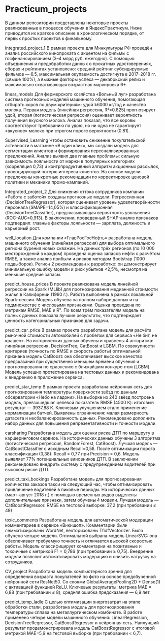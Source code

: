 # Practicum_projects 
В данном репозитории представлены некоторые проекты реализованные в процессе обучения в ЯндексПрактикум. Ниже приводится их краткое описание в хронологическом порядке, от первых простых проектов к финальному.

integrated_project_1
В рамках проекта для Минкультуры РФ проведён анализ российского кинопроката с акцентом на фильмы с госфинансированием (3–4 млрд руб. ежегодно). С помощью объединения и предобработки данных о прокатных удостоверениях, сборах и рейтингах установлено: средний рейтинг субсидируемых фильмов — 6.5, максимальная окупаемость достигнута в 2017–2018 гг. (свыше 100%), а выжные факторы успеха — декабрьский релиз и максимально охватывающая возрастная маркировка 6+.

linear_models
Для фермерского хозяйства «Вольный луг» разработана система прогнозных моделей машинного обучения, помогающая отбирать коров по двум критериям: удой ≥6000 кг/год и качество молока. Первая модель (линейная регрессия, R²=0.825) прогнозирует удой, вторая (логистическая регрессия) оценивает вероятность получения вкусного молока. Анализ показал, что все коровы соответствуют требованию по удою, но ни одна не гарантирует «вкусное» молоко при строгом пороге вероятности (0.81).

Supervised_Learning
Чтобы остановить снижение покупательской активности в магазине «В один клик», мы создали модель для сегментации клиентов и формирования персонализированных предложений. Анализ выявил две главные проблемы: сильную зависимость лояльности от маржи в популярных категориях (корреляция 0,73) и контрпродуктивный алгоритм акционных рассылок, провоцирующий потерю интереса клиентов. На основе модели предложены конкретные рекомендации по корректировке ценовой политики и механики промо-кампаний.

Integrated_project_2
Для снижения оттока сотрудников компании «Работа с заботой» созданы прогнозные модели. Регрессионная (DecisionTreeRegressor), которая оценивает уровень удовлетворённости персонала (SMAPE=14,05%) и классификационная (DecisionTreeClassifier), предсказывающая вероятность увольнения (ROC-AUC=0,913). В заключении, проведенный SHAP-анализ признаков подтвердил: главные факторы лояльности — зарплата, должность и карьерный рост.

well_location
Для компании «ГлавРосГосНефть» разработана модель машинного обучения (линейная регрессия) для выбора оптимального региона бурения новых скважин. На данных трёх регионов (по 10 000 месторождений в каждом) проведена оценка запасов нефти с расчётом RMSE, а также анализ прибыли и рисков методом Bootstrap (1000 подвыборок). Регион 2 рекомендован к разработке: он демонстрирует минимальную ошибку модели и риск убытков <2,5%, несмотря на меньшие средние запасы.

predict_house_prices
В проекте реализована модель линейной регрессии на Spark (MLlib) для прогнозирования медианной стоимости жилья в Калифорнии (1990 г.). Работа выполнена в рамках локальной Spark-сессии. Модель обучена на полном наборе данных и на подмножестве с числовыми признаками. Оценка проведена по метрикам RMSE, MAE и R². По всем трём показателям модель на полных данных показала лучшие результаты, что подтверждает ценность категориальных признаков для задачи.

predict_car_price
В рамках проекта разработана модель для расчёта рыночной стоимости автомобилей с пробегом для сервиса «Не бит, не крашен». На исторических данных обучены и сравнены 4 алгоритма: линейная регрессия, DecisionTree, CatBoost и LGBM. По совокупности критериев (точность по RMSE и скорость работы) оптимальной признана модель CatBoost: она обеспечивает высокое качество предсказаний при существенно меньшем времени обучения и прогнозирования по сравнению с ближайшим конкурентом (LGBM). Модель успешно протестирована на тестовых данных и рекомендована к внедрению в приложение сервиса.

predict_star_temp
В рамках проекта разработана нейронная сеть для прогнозирования температуры поверхности звёзд по данным обсерватории «Небо на ладони». На выборке из 240 звёзд построена модель, превзошедшая целевой показатель RMSE (4500 К): итоговый результат — 3937,88 К. Ключевым улучшением стало применение нормализации батчей. Выявлены ограничения: малая размерность датасета и несбалансированность данных. Рекомендовано дополнить набор данных для повышения репрезентативности и точности модели.

carsharing
Разработана модель для оценки риска ДТП по маршруту в каршеринговом сервисе. На исторических данных обучены 3 алгоритма (логистическая регрессия, RandomForest, CatBoost). Лучшая модель — CatBoostClassifier с исходным Recall=0,58. После оптимизации порога классификации (0,38): Recall = 0,77 при Precision = 0,6. Модель выявляет 77% потенциальных виновников ДТП. В заключении рекомендовано внедрить систему с предупреждением водителей при высоком риске ДТП.

predict_taxi_bookings
Разработана модель для прогнозирования количества заказов такси на следующий час, чтобы оптимизировать привлечение водителей в пиковые периоды. На исторических данных (март–август 2018 г.) с помощью временных рядов выделены дополнительные признаки, затем обучены 4 модели. Лучшая модель — CatBoostRegressor. RMSE на тестовой выборке: 37,2 (при требовании ≤ 48)

toxic_comments
Разработана модель для автоматической модерации комментариев в сервисе «Викишоп». Комментарии были лемматизированы WordNet, векторизованы TfidfVectorizer. Было обучено четыре модели. Оптимальной выбрана модель LinearSVC: она обеспечивает требуемую точность и отличается высокой скоростью работы. Модель классифицирует комментарии на позитивные и токсичные с метрикой F1 = 0,786 (при требовании ≥ 0,75).  Внедрение модели позволит автоматизировать модерацию и снизить нагрузку на сотрудников.

CV_project
Разработана модель компьютерного зрения для определения возраста покупателей по фото на основе предобученной нейронной сети ResNet50. Со слоями GlobalAveragePooling2D + Dense(1) с активацией функцией ReLU. Ключевые результаты: метрика MAE = 6,88 (при требовании ≤ 8), средняя ошибка предсказания — 6,9 лет.

predict_temp_ladle
С целью оптимизации энергозатрат на этапе обработки стали, разработана модель для прогнозирования температуры сплава на металлургическом комбинате. В работе применено четыре модели машинного обучения: LinearRegression, DecisionTreeRegressor, CatBoostRegressor и нейронная сеть. Наилучший результат продемонстрировала модель CatBoostRegressor с итоговой метрикой MAE=5,9 на тестовой выборке (при требовании < 6,7).
